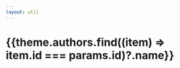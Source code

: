 ```yaml
---
layout: util
---
```


<script setup>
import AuthorDetails from 'vitepress-sls-blog-tmpl/AuthorDetails.vue'
import { useData } from 'vitepress'
import { data } from '../../loadPosts.data.js'
import { PROPS } from "../../../.vitepress/props.js";

const { theme, params } = useData()
</script>

# {{theme.authors.find((item) => item.id === params.id)?.name}}

<AuthorDetails
  :allPosts="data.posts"
  :authorId="params.id"
  :curPage="params.page"
  :perPage="PROPS.perPage"
  :paginationMaxItems="PROPS.paginationMaxItems"
/>
